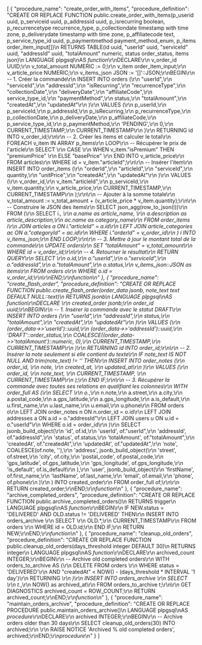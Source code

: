 [
  {
    "procedure_name": "create_order_with_items",
    "procedure_definition": "CREATE OR REPLACE FUNCTION public.create_order_with_items(p_userid uuid, p_serviceid uuid, p_addressid uuid, p_isrecurring boolean, p_recurrencetype recurrence_type, p_collectiondate timestamp with time zone, p_deliverydate timestamp with time zone, p_affiliatecode text, p_service_type_id uuid, p_paymentmethod payment_method_enum, p_items order_item_input[])\n RETURNS TABLE(id uuid, \"userId\" uuid, \"serviceId\" uuid, \"addressId\" uuid, \"totalAmount\" numeric, status order_status, items json)\n LANGUAGE plpgsql\nAS $function$\r\nDECLARE\r\n    v_order_id UUID;\r\n    v_total_amount NUMERIC := 0;\r\n    v_item order_item_input;\r\n    v_article_price NUMERIC;\r\n    v_items_json JSON := '[]'::JSON;\r\nBEGIN\r\n    -- 1. Créer la commande\r\n    INSERT INTO orders (\r\n        \"userId\",\r\n        \"serviceId\",\r\n        \"addressId\",\r\n        \"isRecurring\",\r\n        \"recurrenceType\",\r\n        \"collectionDate\",\r\n        \"deliveryDate\",\r\n        \"affiliateCode\",\r\n        service_type_id,\r\n        \"paymentMethod\",\r\n        status,\r\n        \"totalAmount\",\r\n        \"createdAt\",\r\n        \"updatedAt\"\r\n    )\r\n    VALUES (\r\n        p_userId,\r\n        p_serviceId,\r\n        p_addressId,\r\n        p_isRecurring,\r\n        p_recurrenceType,\r\n        p_collectionDate,\r\n        p_deliveryDate,\r\n        p_affiliateCode,\r\n        p_service_type_id,\r\n        p_paymentMethod,\r\n        'PENDING',\r\n        0,\r\n        CURRENT_TIMESTAMP,\r\n        CURRENT_TIMESTAMP\r\n    )\r\n    RETURNING id INTO v_order_id;\r\n\r\n    -- 2. Créer les items et calculer le total\r\n    FOREACH v_item IN ARRAY p_items\r\n    LOOP\r\n        -- Récupérer le prix de l'article\r\n        SELECT \r\n            CASE \r\n                WHEN v_item.\"isPremium\" THEN \"premiumPrice\" \r\n                ELSE \"basePrice\" \r\n            END INTO v_article_price\r\n        FROM articles\r\n        WHERE id = v_item.\"articleId\";\r\n\r\n        -- Insérer l'item\r\n        INSERT INTO order_items (\r\n            \"orderId\",\r\n            \"articleId\",\r\n            \"serviceId\",\r\n            quantity,\r\n            \"unitPrice\",\r\n            \"createdAt\",\r\n            \"updatedAt\"\r\n        )\r\n        VALUES (\r\n            v_order_id,\r\n            v_item.\"articleId\",\r\n            p_serviceId,\r\n            v_item.quantity,\r\n            v_article_price,\r\n            CURRENT_TIMESTAMP,\r\n            CURRENT_TIMESTAMP\r\n        );\r\n\r\n        -- Ajouter à la somme totale\r\n        v_total_amount := v_total_amount + (v_article_price * v_item.quantity);\r\n\r\n        -- Construire le JSON des items\r\n        SELECT json_agg(row_to_json(i))\r\n        FROM (\r\n            SELECT i.*, \r\n                   a.name as article_name, \r\n                   a.description as article_description,\r\n                   ac.name as category_name\r\n            FROM order_items i\r\n            JOIN articles a ON i.\"articleId\" = a.id\r\n            LEFT JOIN article_categories ac ON a.\"categoryId\" = ac.id\r\n            WHERE i.\"orderId\" = v_order_id\r\n        ) i INTO v_items_json;\r\n    END LOOP;\r\n\r\n    -- 3. Mettre à jour le montant total de la commande\r\n    UPDATE orders\r\n    SET \"totalAmount\" = v_total_amount\r\n    WHERE id = v_order_id;\r\n\r\n    -- 4. Retourner le résultat\r\n    RETURN QUERY\r\n    SELECT \r\n        o.id,\r\n        o.\"userId\",\r\n        o.\"serviceId\",\r\n        o.\"addressId\",\r\n        o.\"totalAmount\",\r\n        o.status,\r\n        v_items_json::JSON as items\r\n    FROM orders o\r\n    WHERE o.id = v_order_id;\r\n\r\nEND;\r\n$function$\n"
  },
  {
    "procedure_name": "create_flash_order",
    "procedure_definition": "CREATE OR REPLACE FUNCTION public.create_flash_order(order_data jsonb, note_text text DEFAULT NULL::text)\n RETURNS jsonb\n LANGUAGE plpgsql\nAS $function$\r\nDECLARE \r\n    created_order jsonb;\r\n    order_id uuid;\r\nBEGIN\r\n    -- 1. Insérer la commande avec le statut DRAFT\r\n    INSERT INTO orders (\r\n        \"userId\",\r\n        \"addressId\",\r\n        status,\r\n        \"totalAmount\",\r\n        \"createdAt\",\r\n        \"updatedAt\"\r\n    )\r\n    VALUES (\r\n        (order_data->>'userId')::uuid,\r\n        (order_data->>'addressId')::uuid,\r\n        'DRAFT'::order_status,\r\n        COALESCE((order_data->>'totalAmount')::numeric, 0),\r\n        CURRENT_TIMESTAMP,\r\n        CURRENT_TIMESTAMP\r\n    )\r\n    RETURNING id INTO order_id;\r\n\r\n    -- 2. Insérer la note seulement si elle contient du texte\r\n    IF note_text IS NOT NULL AND trim(note_text) != '' THEN\r\n        INSERT INTO order_notes (\r\n            order_id, \r\n            note, \r\n            created_at, \r\n            updated_at\r\n        )\r\n        VALUES (\r\n            order_id, \r\n            note_text, \r\n            CURRENT_TIMESTAMP, \r\n            CURRENT_TIMESTAMP\r\n        );\r\n    END IF;\r\n\r\n    -- 3. Récupérer la commande avec toutes ses relations en qualifiant les colonnes\r\n    WITH order_full AS (\r\n        SELECT \r\n            o.*,\r\n            n.note,\r\n            a.street,\r\n            a.city,\r\n            a.postal_code,\r\n            a.gps_latitude,\r\n            a.gps_longitude,\r\n            a.is_default,\r\n            u.first_name,\r\n            u.last_name,\r\n            u.email,\r\n            u.phone\r\n        FROM orders o\r\n        LEFT JOIN order_notes n ON n.order_id = o.id\r\n        LEFT JOIN addresses a ON a.id = o.\"addressId\"\r\n        LEFT JOIN users u ON u.id = o.\"userId\"\r\n        WHERE o.id = order_id\r\n    )\r\n    SELECT jsonb_build_object(\r\n        'id', of.id,\r\n        'userId', of.\"userId\",\r\n        'addressId', of.\"addressId\",\r\n        'status', of.status,\r\n        'totalAmount', of.\"totalAmount\",\r\n        'createdAt', of.\"createdAt\",\r\n        'updatedAt', of.\"updatedAt\",\r\n        'note', COALESCE(of.note, ''),\r\n        'address', jsonb_build_object(\r\n            'street', of.street,\r\n            'city', of.city,\r\n            'postal_code', of.postal_code,\r\n            'gps_latitude', of.gps_latitude,\r\n            'gps_longitude', of.gps_longitude,\r\n            'is_default', of.is_default\r\n        ),\r\n        'user', jsonb_build_object(\r\n            'firstName', of.first_name,\r\n            'lastName', of.last_name,\r\n            'email', of.email,\r\n            'phone', of.phone\r\n        )\r\n    ) INTO created_order\r\n    FROM order_full of;\r\n\r\n    RETURN created_order;\r\nEND;\r\n$function$\n"
  },
  {
    "procedure_name": "archive_completed_orders",
    "procedure_definition": "CREATE OR REPLACE FUNCTION public.archive_completed_orders()\n RETURNS trigger\n LANGUAGE plpgsql\nAS $function$\r\nBEGIN\r\n    IF NEW.status = 'DELIVERED' AND OLD.status != 'DELIVERED' THEN\r\n        INSERT INTO orders_archive \r\n        SELECT \r\n            OLD.*,\r\n            CURRENT_TIMESTAMP\r\n        FROM orders \r\n        WHERE id = OLD.id;\r\n    END IF;\r\n    RETURN NEW;\r\nEND;\r\n$function$\n"
  },
  {
    "procedure_name": "cleanup_old_orders",
    "procedure_definition": "CREATE OR REPLACE FUNCTION public.cleanup_old_orders(days_threshold integer DEFAULT 30)\n RETURNS integer\n LANGUAGE plpgsql\nAS $function$\r\nDECLARE\r\n    archived_count INTEGER;\r\nBEGIN\r\n    -- Archive old completed orders\r\n    WITH orders_to_archive AS (\r\n        DELETE FROM orders \r\n        WHERE status = 'DELIVERED'\r\n        AND \"createdAt\" < NOW() - (days_threshold * INTERVAL '1 day')\r\n        RETURNING *\r\n    )\r\n    INSERT INTO orders_archive \r\n    SELECT \r\n        t.*,\r\n        NOW() as archived_at\r\n    FROM orders_to_archive t;\r\n\r\n    GET DIAGNOSTICS archived_count = ROW_COUNT;\r\n    RETURN archived_count;\r\nEND;\r\n$function$\n"
  },
  {
    "procedure_name": "maintain_orders_archive",
    "procedure_definition": "CREATE OR REPLACE PROCEDURE public.maintain_orders_archive()\n LANGUAGE plpgsql\nAS $procedure$\r\nDECLARE\r\n    archived INTEGER;\r\nBEGIN\r\n    -- Archive orders older than 30 days\r\n    SELECT cleanup_old_orders(30) INTO archived;\r\n    \r\n    RAISE NOTICE 'Archived % old completed orders', archived;\r\nEND;\r\n$procedure$\n"
  }
]